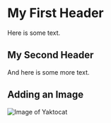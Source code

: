 # My First Header

Here is some text.

## My Second Header

And here is some more text.

## Adding an Image

![Image of Yaktocat](https://octodex.github.com/images/yaktocat.png)
